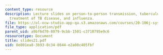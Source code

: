 ```yaml
---
content_type: resource
description: Lecture slides on person-to-person transmission, tuberculosis, pathogenesis,
  treatment of TB disease, and influenza.
file: https://ol-ocw-studio-app-qa.s3.amazonaws.com/courses/20-106j-systems-microbiology-fall-2006/8e801ea83b930c348644e2a08c405fbf_slides21.pdf
file_type: application/pdf
parent_uid: a9bf6d70-8079-9cbb-1501-c3710795e9c6
resourcetype: Document
title: slides21.pdf
uid: 8e801ea8-3b93-0c34-8644-e2a08c405fbf
---
```

